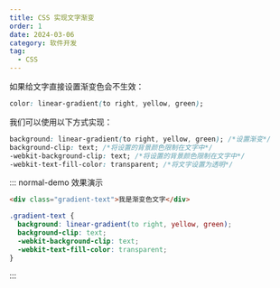 ```yaml
---
title: CSS 实现文字渐变
order: 1
date: 2024-03-06
category: 软件开发
tag: 
  - CSS
---
```


如果给文字直接设置渐变色会不生效：

```css
color: linear-gradient(to right, yellow, green);
```

我们可以使用以下方式实现：

```css
background: linear-gradient(to right, yellow, green); /*设置渐变*/
background-clip: text; /*将设置的背景颜色限制在文字中*/
-webkit-background-clip: text; /*将设置的背景颜色限制在文字中*/
-webkit-text-fill-color: transparent; /*将文字设置为透明*/
```

::: normal-demo 效果演示

```html
<div class="gradient-text">我是渐变色文字</div>
```

```css
.gradient-text {
  background: linear-gradient(to right, yellow, green);
  background-clip: text;
  -webkit-background-clip: text;
  -webkit-text-fill-color: transparent;
}
```

:::